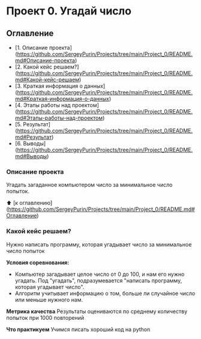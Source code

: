 # Проект 0. Угадай число

## Оглавление
- [1. Описание проекта] (https://github.com/SergeyPurin/Projects/tree/main/Project_0/README.md#Описание-проекта)
- [2. Какой кейс решаем?] (https://github.com/SergeyPurin/Projects/tree/main/Project_0/README.md#Какой-кейс-решаем)
- [3. Краткая информация о данных] (https://github.com/SergeyPurin/Projects/tree/main/Project_0/README.md#Краткая-информация-о-данных)
- [4. Этапы работы над проектом] (https://github.com/SergeyPurin/Projects/tree/main/Project_0/README.md#Этапы-работы-над-проектом)
- [5. Результат] (https://github.com/SergeyPurin/Projects/tree/main/Project_0/README.md#Результат)
- [6. Выводы] (https://github.com/SergeyPurin/Projects/tree/main/Project_0/README.md#Выводы)

### Описание проекта
Угадать загаданное компьютером число за минимальное число попыток.

:arrow_up: [к оглавлению] (https://github.com/SergeyPurin/Projects/tree/main/Project_0/README.md#Оглавление)


### Какой кейс решаем?
Нужно написать программу, которая угадывает число за минимальное число попыток

**Условия соревнования:**
- Компьютер загадывает целое число от 0 до 100, и нам его нужно угадать. Под "угадать", подразумевается "написать программу, которая угадывает число".
- Алгоритм учитывает информацию о том, больше ли случайное число или меньше нужного нам.

**Метрика качества**
Результаты оцениваются по среднему количеству попыток при 1000 повторений

**Что практикуем**
Учимся писать хороший код на python